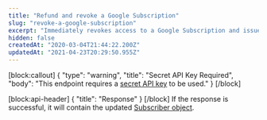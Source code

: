 ```yaml
---
title: "Refund and revoke a Google Subscription"
slug: "revoke-a-google-subscription"
excerpt: "Immediately revokes access to a Google Subscription and issues a refund for the last purchase."
hidden: false
createdAt: "2020-03-04T21:44:22.200Z"
updatedAt: "2021-04-23T20:29:50.955Z"
---
```

[block:callout]
{
  "type": "warning",
  "title": "Secret API Key Required",
  "body": "This endpoint requires a [secret API key](doc:authentication) to be used."
}
[/block]

[block:api-header]
{
  "title": "Response"
}
[/block]
If the response is successful, it will contain the updated [Subscriber object](https://docs.revenuecat.com/reference#section-the-subscriber-object-).